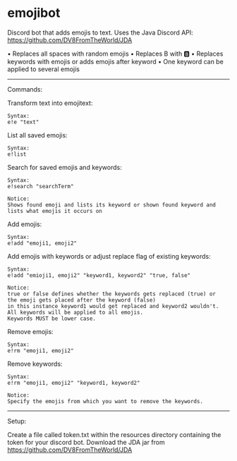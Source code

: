 # emojibot

Discord bot that adds emojis to text.
Uses the Java Discord API: https://github.com/DV8FromTheWorld/JDA

• Replaces all spaces with random emojis
• Replaces B with 🅱️
• Replaces keywords with emojis or adds emojis after keyword
    • One keyword can be applied to several emojis

____________________________________________________________________________________________________________________

Commands:

Transform text into emojitext:

    Syntax:
    e!e "text"

List all saved emojis:

    Syntax:
    e!list

Search for saved emojis and keywords:

    Syntax:
    e!search "searchTerm"

    Notice:
    Shows found emoji and lists its keyword or shown found keyword and lists what emojis it occurs on

Add emojis:

    Syntax:
    e!add "emoji1, emoji2"

Add emojis with keywords or adjust replace flag of existing keywords:

    Syntax:
    e!add "emioji1, emoji2" "keyword1, keyword2" "true, false"

    Notice:
    true or false defines whether the keywords gets replaced (true) or
    the emoji gets placed after the keyword (false)
    in this instance keyword1 would get replaced and keyword2 wouldn't.
    All keywords will be applied to all emojis.
    Keywords MUST be lower case.

Remove emojis:

    Syntax:
    e!rm "emoji1, emoji2"

Remove keywords:

    Syntax:
    e!rm "emoji1, emoji2" "keyword1, keyword2"

    Notice:
    Specify the emojis from which you want to remove the keywords.

____________________________________________________________________________________________________________________

Setup:

Create a file called token.txt within the resources directory containing the token for your discord bot.
Download the JDA jar from https://github.com/DV8FromTheWorld/JDA
